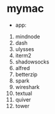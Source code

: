 # mymac

* app:
1. mindnode
2. dash
3. ulysses
4. iterm2
5. shadowsocks
6. alfred
7. betterzip
8. spark
9. wireshark
10. textual
11. quiver
12. tower
